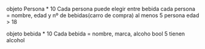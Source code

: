 objeto Persona * 10
Cada persona puede elegir entre bebida
cada persona = nombre, edad y nº de bebidas(carro de compra)
al menos 5 persona edad > 18

objeto bebida * 10
Cada bebida = nombre, marca, alcoho bool
5 tienen alcohol






 